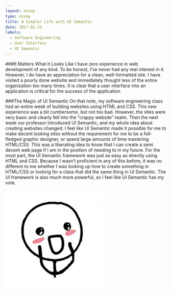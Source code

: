 ```yaml
---
layout: essay
type: essay
title: A Simpler Life with UI Semantic
date: 2017-02-23
labels:
  - Software Engineering
  - User Interface
  - UI Semantic
---
```

###It Matters What it Looks Like
I have zero experience in web development of any kind.  To be honest, I’ve never had any real interest in it. However, I do have an appreciation for a clean, well-formatted site. I have visited a poorly done website and immediately thought less of the entire organization too many times. It is clear that a user interface into an application is critical for the success of the application.

###The Magic of UI Semantic
On that note, my software engineering class had an entire week of building websites using HTML and CSS. This new experience was a bit cumbersome, but not too bad. However, the sites were very basic and clearly fell into the “crappy website” realm. Then the next week our professor introduced UI Semantic, and my whole idea about creating websites changed. I feel like UI Semantic made it possible for me to make decent looking sites without the requirement for me to be a full-fledged graphic designer, or spend large amounts of time mastering HTML/CSS. This was a liberating idea to know that I can create a semi decent web page if I am in the position of needing to in my future. For the most part, the UI Semantic framework was just as easy as directly using HTML and CSS. Because I wasn’t proficient in any of this before, it was no different to me whether I was looking up how to create something in HTML/CSS or looking for a class that did the same thing in UI Semantic. The UI framework is also much more powerful, so I feel like UI Semantic has my vote.


<img class="ui centered medium image" src="../images/ui.png">
